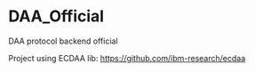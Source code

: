 # DAA_Official
DAA protocol backend official

Project using ECDAA lib: https://github.com/ibm-research/ecdaa
